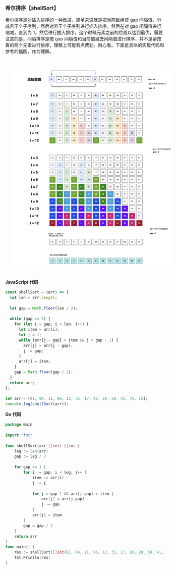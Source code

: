 ### 希尔排序【shellSort】

希尔排序是对插入排序的一种改进，简单来说就是把当前数组按 gap 间隔值，分成若干个子序列，然后对若干个子序列进行插入排序，然后在对 gap 间隔值进行缩减，直到为 1，然后进行插入排序，这个时候元素之前的位置以达到最优，需要注意的是，间隔排序是按 gap 间隔值和当前值减去间隔值进行排序，并不是紧按着的两个元素进行排序，理解上可能有点费劲。耐心看。下面是具体的实现代码和参考的插图，作为理解。

<img src='./shellSort.png' height={650} style='margin:24px'  />

**JavaScript 代码**

```jsx
const shellSort = (arr) => {
  let len = arr.length;

  let gap = Math.floor(len / 2);

  while (gap >= 1) {
    for (let i = gap; i < len; i++) {
      let item = arr[i];
      let j = i;
      while (arr[j - gap] > item && j > gap - 1) {
        arr[j] = arr[j - gap];
        j -= gap;
      }
      arr[j] = item;
    }
    gap = Math.floor(gap / 2);
  }
  return arr;
};

let arr = [81, 94, 11, 96, 12, 35, 17, 95, 28, 58, 41, 75, 15];
console.log(shellSort(arr));
```

**Go 代码**

```go
package main

import "fmt"

func shellSort(arr []int) []int {
	leg := len(arr)
	gap := leg / 2

	for gap >= 1 {
		for i := gap; i < leg; i++ {
			item := arr[i]
			j := i

			for j > gap-1 && arr[j-gap] > item {
				arr[j] = arr[j-gap]
				j -= gap
			}
			arr[j] = item
		}
		gap = gap / 2
	}
	return arr
}
func main() {
	res := shellSort([]int{81, 94, 11, 96, 12, 35, 17, 95, 28, 58, 41, 75, 15})
	fmt.Println(res)
}
```
